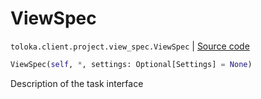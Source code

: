 # ViewSpec
`toloka.client.project.view_spec.ViewSpec` | [Source code](https://github.com/Toloka/toloka-kit/blob/v0.1.26/src/client/project/view_spec.py#L19)

```python
ViewSpec(self, *, settings: Optional[Settings] = None)
```

Description of the task interface

